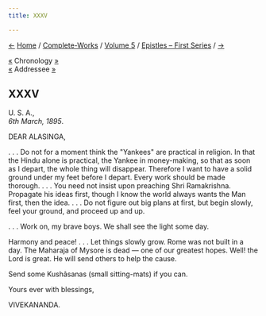 ```yaml
---
title: XXXV

---
```

<div>

[←](034_sister.htm) [Home](../../../index.htm) /
[Complete-Works](../../complete_works.htm) / [Volume
5](../volume_5_contents.htm) / [Epistles – First
Series](epistles_first_series_contents.htm) / [→](036_sister.htm)

  

[«](034_sister.htm) Chronology
[»](../../volume_9/letters_fifth_series/050_mother.htm)  
[«](033_alasinga.htm) Addressee
[»](../../volume_7/epistles_third_series/27_alasinga.htm)

## XXXV

U. S. A.,  
*6th March, 1895*.

DEAR ALASINGA,

. . . Do not for a moment think the "Yankees" are practical in religion.
In that the Hindu alone is practical, the Yankee in money-making, so
that as soon as I depart, the whole thing will disappear. Therefore I
want to have a solid ground under my feet before I depart. Every work
should be made thorough. . . . You need not insist upon preaching Shri
Ramakrishna. Propagate his ideas first, though I know the world always
wants the Man first, then the idea. . . . Do not figure out big plans at
first, but begin slowly, feel your ground, and proceed up and up.

. . . Work on, my brave boys. We shall see the light some day.

Harmony and peace! . . . Let things slowly grow. Rome was not built in a
day. The Maharaja of Mysore is dead — one of our greatest hopes. Well!
the Lord is great. He will send others to help the cause.

Send some Kushâsanas (small sitting-mats) if you can.

Yours ever with blessings,

VIVEKANANDA.

</div>
